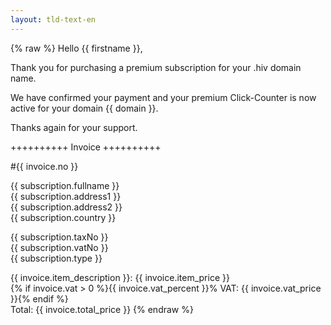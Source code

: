```yaml
---
layout: tld-text-en
---
```


{% raw %}
Hello {{ firstname }},

Thank you for purchasing a premium subscription for your .hiv domain name.

We have confirmed your payment and your premium Click-Counter is now active for your domain {{ domain }}.

Thanks again for your support.

++++++++++ Invoice ++++++++++

\#{{ invoice.no }}

{{ subscription.fullname }}  
{{ subscription.address1 }}  
{{ subscription.address2 }}  
{{ subscription.country }}

{{ subscription.taxNo }}  
{{ subscription.vatNo }}  
{{ subscription.type }}

{{ invoice.item_description }}: {{ invoice.item_price }}  
{% if invoice.vat > 0 %}{{ invoice.vat_percent }}% VAT: {{ invoice.vat_price }}{% endif %}  
Total: {{ invoice.total_price }}
{% endraw %}
